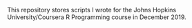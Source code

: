 This repository stores scripts I wrote for the Johns Hopkins University/Coursera R Programming course in December 2019.

